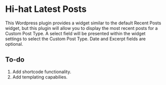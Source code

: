 # Hi-hat Latest Posts

This Wordpress plugin provides a widget similar to the default Recent Posts widget, but this plugin will allow you to display the most recent posts for a Custom Post Type. A select field will be presented within the widget settings to select the Custom Post Type. Date and Excerpt fields are optional.

## To-do

1. Add shortcode functionality.
2. Add templating capabilies.

